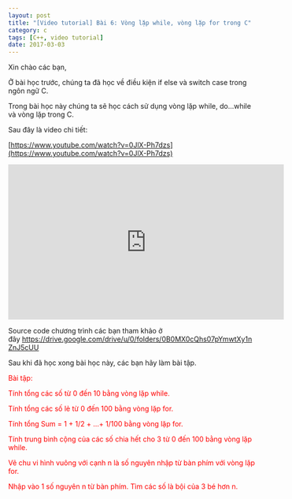 ```yaml
---
layout: post
title: "[Video tutorial] Bài 6: Vòng lặp while, vòng lặp for trong C"
category: c
tags: [C++, video tutorial]
date: 2017-03-03
---
```


Xin chào các bạn,

Ở bài học trước, chúng ta đã học về điều kiện if else và switch case trong ngôn ngữ C.

Trong bài học này chúng ta sẽ học cách sử dụng vòng lặp while, do...while và vòng lặp trong C.

Sau đây là video chi tiết:

[https://www.youtube.com/watch?v=0JlX-Ph7dzs](https://www.youtube.com/watch?v=0JlX-Ph7dzs)

<iframe width="560" height="315" src="https://www.youtube.com/embed/0JlX-Ph7dzs" frameborder="0" allow="autoplay; encrypted-media" allowfullscreen></iframe>

Source code chương trình các bạn tham khảo ở đây <a href="https://drive.google.com/drive/u/0/folders/0B0MX0cQhs07pYmwtXy1nZnJ5cUU">https://drive.google.com/drive/u/0/folders/0B0MX0cQhs07pYmwtXy1nZnJ5cUU</a>

Sau khi đã học xong bài học này, các bạn hãy làm bài tập.

<span style="color: #ff0000;">Bài tập:</span>

<span style="color: #ff0000;">Tính tổng các số từ 0 đến 10 bằng vòng lặp while.</span>

<span style="color: #ff0000;">Tính tổng các số lẻ từ 0 đến 100 bằng vòng lặp for.</span>

<span style="color: #ff0000;">Tính tổng Sum = 1 + 1/2 + ...+ 1/100 bằng vòng lặp for.</span>

<span style="color: #ff0000;">Tính trung bình cộng của các số chia hết cho 3 từ 0 đến 100 bằng vòng lặp while.</span>

<span style="color: #ff0000;">Vẽ chu vi hình vuông với cạnh n là số nguyên nhập từ bàn phím với vòng lặp for.</span>

<span style="color: #ff0000;">Nhập vào 1 số nguyên n từ bàn phím. Tìm các số là bội của 3 bé hơn n.</span>

